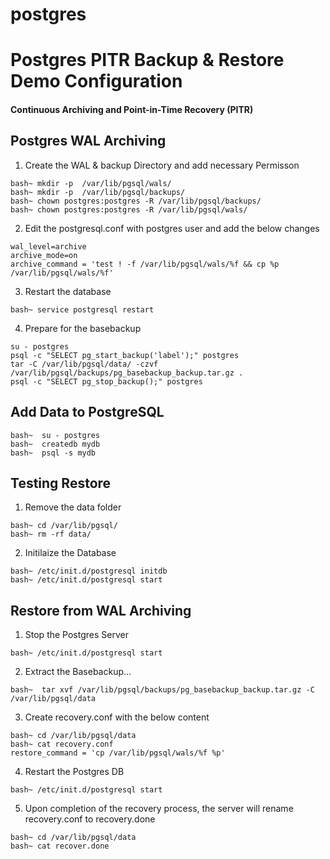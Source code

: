 # postgres
# Postgres PITR Backup & Restore Demo Configuration
#### Continuous Archiving and Point-in-Time Recovery (PITR)

## Postgres WAL Archiving 
1. Create the WAL & backup Directory and add necessary Permisson 

```
bash~ mkdir -p  /var/lib/pgsql/wals/
bash~ mkdir -p  /var/lib/pgsql/backups/
bash~ chown postgres:postgres -R /var/lib/pgsql/backups/
bash~ chown postgres:postgres -R /var/lib/pgsql/wals/
```

2. Edit the postgresql.conf with postgres user and add the below changes

```
wal_level=archive
archive_mode=on
archive_command = 'test ! -f /var/lib/pgsql/wals/%f && cp %p /var/lib/pgsql/wals/%f'
```

3. Restart the database

`bash~ service postgresql restart`

4. Prepare for the basebackup 

```
su - postgres
psql -c "SELECT pg_start_backup('label');" postgres 
tar -C /var/lib/pgsql/data/ -czvf /var/lib/pgsql/backups/pg_basebackup_backup.tar.gz .
psql -c "SELECT pg_stop_backup();" postgres
```
## Add Data to PostgreSQL
```
bash~  su - postgres
bash~  createdb mydb
bash~  psql -s mydb
```

## Testing Restore 
1. Remove the data folder 

```
bash~ cd /var/lib/pgsql/
bash~ rm -rf data/
```
2. Initilaize the Database
```
bash~ /etc/init.d/postgresql initdb
bash~ /etc/init.d/postgresql start

```

## Restore from WAL Archiving 
1. Stop the Postgres Server 

```
bash~ /etc/init.d/postgresql start
```

2. Extract the Basebackup...

```
bash~  tar xvf /var/lib/pgsql/backups/pg_basebackup_backup.tar.gz -C /var/lib/pgsql/data
```

3. Create recovery.conf with the below content 
```
bash~ cd /var/lib/pgsql/data
bash~ cat recovery.conf 
restore_command = 'cp /var/lib/pgsql/wals/%f %p'
```

4. Restart the Postgres DB

```
bash~ /etc/init.d/postgresql start
```
5. Upon completion of the recovery process, the server will rename recovery.conf to recovery.done

```
bash~ cd /var/lib/pgsql/data
bash~ cat recover.done
```


